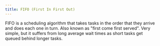 ```yaml
---
title: FIFO (First In First Out)
---
```

FIFO is a scheduling algorithm that takes tasks
in the order that they arrive and does each one
in turn. Also known as "first come first served".
Very simple, but it suffers from long average
wait times as short tasks get queued behind 
longer tasks.
